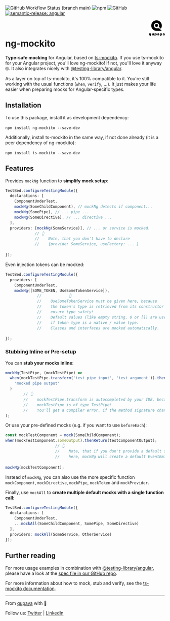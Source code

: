 ![GitHub Workflow Status (branch main)](https://img.shields.io/github/actions/workflow/status/qupaya/ng-mockito/main.yml?branch=main) ![npm](https://img.shields.io/npm/v/ng-mockito) ![GitHub](https://img.shields.io/github/license/qupaya/ng-mockito) [![semantic-release: angular](https://img.shields.io/badge/semantic--release-angular-e10079?logo=semantic-release)](https://github.com/semantic-release/semantic-release)

<img src="https://raw.githubusercontent.com/qupaya/assets/master/logo/logo-full.svg" alt="dark qupaya logo with font" width="50" align="right">

<br>

# ng-mockito

**Type-safe mocking** for Angular, based on [ts-mockito](https://github.com/NagRock/ts-mockito). If you use ts-mockito for your Angular project, you'll love ng-mockito! If not, you'll love it anyway 🤓️. It also integrates nicely with [@testing-library/angular](https://github.com/testing-library/angular-testing-library).

As a layer on top of ts-mockito, it's 100% compatible to it. You're still working with the usual functions (`when`, `verify`, ...).
It just makes your life easier when preparing mocks for Angular-specific types.

## Installation

To use this package, install it as development dependency:

`npm install ng-mockito --save-dev`

Additionally, install ts-mockito in the same way, if not done already (it is a peer dependency of ng-mockito):

`npm install ts-mockito --save-dev`

## Features

Provides `mockNg` function to **simplify mock setup**:

<!-- prettier-ignore -->
```typescript
TestBed.configureTestingModule({
  declarations: [
    ComponentUnderTest,
    mockNg(SomeChildComponent), // mockNg detects if component...
    mockNg(SomePipe), // ... pipe ...
    mockNg(SomeDirective), // ... directive ...
  ],
  providers: [mockNg(SomeService)], // ... or service is mocked.
             // 👆️
             //    Note, that you don't have to declare
             //    {provide: SomeService, useFactory: ... }

});
```

Even injection tokens can be mocked:

<!-- prettier-ignore -->
```typescript
TestBed.configureTestingModule({
  providers: [
    ComponentUnderTest,
    mockNg([SOME_TOKEN, UseSomeTokenService]),
              //            👆️
              //    UseSomeTokenService must be given here, because
              //    the token's type is retrieved from its constructor to
              //    ensure type safety!
              //    Default values (like empty string, 0 or []) are used,
              //    if token type is a native / value type.
              //    Classes and interfaces are mocked automatically.

});
```

### Stubbing Inline or Pre-setup

You can **stub your mocks inline**:

<!-- prettier-ignore -->
```typescript
mockNg(TestPipe, (mockTestPipe) =>
  when(mockTestPipe.transform('test pipe input', 'test argument')).thenReturn(
    'mocked pipe output'
  )
        // 👆️
        //    mockTestPipe.transform is autocompleted by your IDE, because
        //    mockTestPipe is of type TestPipe!
        //    You'll get a compiler error, if the method signature changes.
);
```

Or use your pre-defined mocks (e.g. if you want to use `beforeEach`):

<!-- prettier-ignore -->
```typescript
const mockTestComponent = mock(SomeChildComponent);
when(mockTestComponent.someOutput).thenReturn(testComponentOutput);
                      // 👆️
                      //    Note, that if you don't provide a default stub for someOutput
                      //    here, mockNg will create a default EventEmitter stub for you.

mockNg(mockTestComponent);
```

Instead of `mockNg`, you can also use the more specific function `mockComponent`, `mockDirective`, `mockPipe`, `mockToken` and `mockProvider`.

Finally, use `mockAll` to **create multiple default mocks with a single function call**:

<!-- prettier-ignore -->
```typescript
TestBed.configureTestingModule({
  declarations: [
    ComponentUnderTest,
    ...mockAll(SomeChildComponent, SomePipe, SomeDirective)
  ],
  providers: mockAll(SomeService, OtherService)
});
```

## Further reading

For more usage examples in combination with [@testing-library/angular](https://github.com/testing-library/angular-testing-library), please have a look at the [spec file in our GitHub repo](https://github.com/qupaya/ng-mockito/blob/main/libs/ng-mockito/integration/src/lib/integration-test.spec.ts).

For more information about how to mock, stub and verify, see the [ts-mockito documentation](https://github.com/NagRock/ts-mockito).

---

From [qupaya](https://www.qupaya.com/) with 🖤️

Follow us: [Twitter](twitter.com/qupaya) | [LinkedIn](linkedin.com/company/qupaya)
